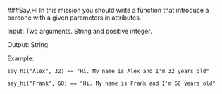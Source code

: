 ###Say,Hi
 In this mission you should write a function that introduce a percone with a given parameters in attributes.

 Input: Two arguments. String and positive integer.

 Output: String.

 Example: 

 ```
say_hi("Alex", 32) == "Hi. My name is Alex and I'm 32 years old"

say_hi("Frank", 68) == "Hi. My name is Frank and I'm 68 years old"
 ```
